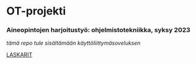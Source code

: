 # OT-projekti
### **Aineopintojen harjoitustyö: ohjelmistotekniikka, syksy 2023**
*tämä repo tule sisältämään käyttöliittymäsoveluksen*

[LASKARIT](https://github.com/keranenkirill/OT-projekti/tree/main/LASKARIT)

